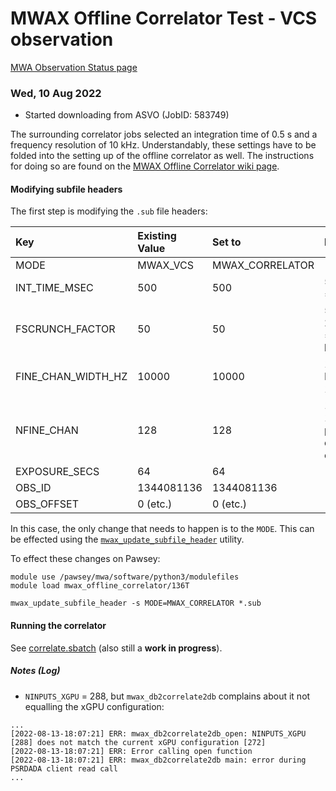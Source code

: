 # MWAX Offline Correlator Test - VCS observation

[MWA Observation Status page](http://ws.mwatelescope.org/observation/obs/?obs_id=1344081136)

### Wed, 10 Aug 2022

- Started downloading from ASVO (JobID: 583749)

The surrounding correlator jobs selected an integration time of 0.5 s and a frequency resolution of 10 kHz.
Understandably, these settings have to be folded into the setting up of the offline correlator as well.
The instructions for doing so are found on the [MWAX Offline Correlator wiki page](https://wiki.mwatelescope.org/pages/viewpage.action?spaceKey=MP&title=MWAX+Offline+Correlator).

#### Modifying subfile headers

The first step is modifying the `.sub` file headers:

| Key | Existing Value | Set to | Notes |
| :-- | :------------- | :----- | :---- |
| MODE               | MWAX_VCS   | MWAX_CORRELATOR | |
| INT_TIME_MSEC      | 500        | 500             | 500ms = 0.5s                    |
| FSCRUNCH_FACTOR    | 50         | 50              | 50 x 200 Hz = 10 kHz            |
| FINE_CHAN_WIDTH_HZ | 10000      | 10000           | 10000 Hz = 10 kHz               |
| NFINE_CHAN         | 128        | 128             | 128 x 10 kHz per coarse channel |
| EXPOSURE_SECS      | 64         | 64              | |
| OBS_ID             | 1344081136 | 1344081136      | |
| OBS_OFFSET         | 0 (etc.)   | 0 (etc.)        | |

In this case, the only change that needs to happen is to the `MODE`.
This can be effected using the [`mwax_update_subfile_header`](https://github.com/MWATelescope/mwax_user_tools) utility.

To effect these changes on Pawsey:

```
module use /pawsey/mwa/software/python3/modulefiles
module load mwax_offline_correlator/136T

mwax_update_subfile_header -s MODE=MWAX_CORRELATOR *.sub
```

#### Running the correlator

See [correlate.sbatch](correlate.sbatch) (also still a **work in progress**).

##### Notes (Log)

- `NINPUTS_XGPU` = 288, but `mwax_db2correlate2db` complains about it not equalling the xGPU configuration:
```
...
[2022-08-13-18:07:21] ERR: mwax_db2correlate2db_open: NINPUTS_XGPU [288] does not match the current xGPU configuration [272]
[2022-08-13-18:07:21] ERR: Error calling open function
[2022-08-13-18:07:21] ERR: mwax_db2correlate2db main: error during PSRDADA client read call
...
```
